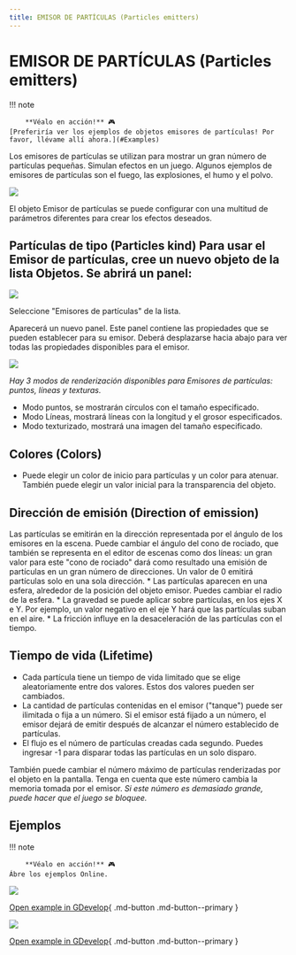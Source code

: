 ```yaml
---
title: EMISOR DE PARTÍCULAS (Particles emitters)
---
```

# EMISOR DE PARTÍCULAS (Particles emitters)

!!! note

        **Véalo en acción!** 🎮
    [Preferiría ver los ejemplos de objetos emisores de partículas! Por favor, llévame allí ahora.](#Examples)

Los emisores de partículas se utilizan para mostrar un gran número de partículas pequeñas. Simulan efectos en un juego. Algunos ejemplos de emisores de partículas son el fuego, las explosiones, el humo y el polvo.

![](/gdevelop5/objects/particles-emitters-preview.png)

El objeto Emisor de partículas se puede configurar con una multitud de parámetros diferentes para crear los efectos deseados.

## Partículas de tipo (Particles kind) Para usar el Emisor de partículas, cree un nuevo objeto de la lista Objetos. Se abrirá un panel:

![](/gdevelop5/objects/addnewobject-particlesemitter.png)

Seleccione "Emisores de partículas" de la lista.

Aparecerá un nuevo panel. Este panel contiene las propiedades que se pueden establecer para su emisor. Deberá desplazarse hacia abajo para ver todas las propiedades disponibles para el emisor.

![](/gdevelop5/objects/particleemitterspanelofchoices.png)

*Hay 3 modos de renderización disponibles para Emisores de partículas: puntos, líneas y texturas.*

* Modo puntos, se mostrarán círculos con el tamaño especificado.
* Modo Líneas, mostrará líneas con la longitud y el grosor especificados.
* Modo texturizado, mostrará una imagen del tamaño especificado.

## Colores (Colors)

* Puede elegir un color de inicio para partículas y un color para atenuar. También puede elegir un valor inicial para la transparencia del objeto.

## Dirección de emisión (Direction of emission)

Las partículas se emitirán en la dirección representada por el ángulo de los emisores en la escena. Puede cambiar el ángulo del cono de rociado, que también se representa en el editor de escenas como dos líneas: un gran valor para este "cono de rociado" dará como resultado una emisión de partículas en un gran número de direcciones. Un valor de 0 emitirá partículas solo en una sola dirección. * Las partículas aparecen en una esfera, alrededor de la posición del objeto emisor. Puedes cambiar el radio de la esfera. * La gravedad se puede aplicar sobre partículas, en los ejes X e Y. Por ejemplo, un valor negativo en el eje Y hará que las partículas suban en el aire. * La fricción influye en la desaceleración de las partículas con el tiempo.

## Tiempo de vida (Lifetime)

* Cada partícula tiene un tiempo de vida limitado que se elige aleatoriamente entre dos valores. Estos dos valores pueden ser cambiados.
* La cantidad de partículas contenidas en el emisor ("tanque") puede ser ilimitada o fija a un número. Si el emisor está fijado a un número, el emisor dejará de emitir después de alcanzar el número establecido de partículas.
* El flujo es el número de partículas creadas cada segundo. Puedes ingresar -1 para disparar todas las partículas en un solo disparo.

También puede cambiar el número máximo de partículas renderizadas por el objeto en la pantalla. Tenga en cuenta que este número cambia la memoria tomada por el emisor. *Si este número es demasiado grande, puede hacer que el juego se bloquee.*

## Ejemplos

!!! note

        **Véalo en acción!** 🎮
    Ábre los ejemplos Online.

[![](/gdevelop5/objects/particleemitterexplosions.png)](https://editor.gdevelop.io/?project=example://particles-explosions)

[Open example in GDevelop](https://editor.gdevelop.io/?project=example://particles-explosions){ .md-button .md-button--primary }

[![](/gdevelop5/objects/particleemitervarious.png)](https://editor.gdevelop.io/?project=example://particles-various-effects)

[Open example in GDevelop](https://editor.gdevelop.io/?project=example://particles-various-effects){ .md-button .md-button--primary }
